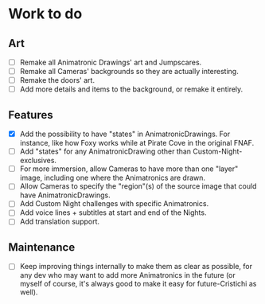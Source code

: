 # Work to do

## Art
- [ ] Remake all Animatronic Drawings' art and Jumpscares.
- [ ] Remake all Cameras' backgrounds so they are actually interesting.
- [ ] Remake the doors' art.
- [ ] Add more details and items to the background, or remake it entirely.

## Features
- [X] Add the possibility to have "states" in AnimatronicDrawings. For instance, like how Foxy works while at Pirate Cove in the original FNAF.
- [ ] Add "states" for any AnimatronicDrawing other than Custom-Night-exclusives.
- [ ] For more immersion, allow Cameras to have more than one "layer" image, including one where the Animatronics are drawn.
- [ ] Allow Cameras to specify the "region"(s) of the source image that could have AnimatronicDrawings.
- [ ] Add Custom Night challenges with specific Animatronics.
- [ ] Add voice lines + subtitles at start and end of the Nights.
- [ ] Add translation support.

## Maintenance
- [ ] Keep improving things internally to make them as clear as possible, for any dev who may want to add more Animatronics in the future (or myself of course, it's always good to make it easy for future-Cristichi as well).
